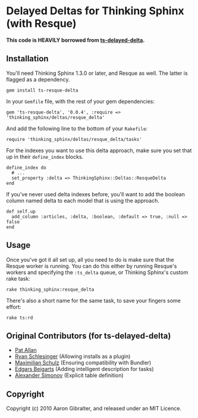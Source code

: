Delayed Deltas for Thinking Sphinx (with Resque)
================================================

**This code is HEAVILY borrowed from [ts-delayed-delta](http://github.com/freelancing-god/ts-delayed-delta).**

Installation
------------

You'll need Thinking Sphinx 1.3.0 or later, and Resque as well. The latter is flagged as a dependency.

    gem install ts-resque-delta

In your `Gemfile` file, with the rest of your gem dependencies:

    gem 'ts-resque-delta', '0.0.4', :require => 'thinking_sphinx/deltas/resque_delta'

And add the following line to the bottom of your `Rakefile`:

    require 'thinking_sphinx/deltas/resque_delta/tasks'

For the indexes you want to use this delta approach, make sure you set that up in their `define_index` blocks.

    define_index do
      # ...
      set_property :delta => ThinkingSphinx::Deltas::ResqueDelta
    end

If you've never used delta indexes before, you'll want to add the boolean column named delta to each model that is using the approach.

    def self.up
      add_column :articles, :delta, :boolean, :default => true, :null => false
    end

Usage
-----

Once you've got it all set up, all you need to do is make sure that the Resque worker is running. You can do this either by running Resque's workers and specifying the `:ts_delta` queue, or Thinking Sphinx's custom rake task:

    rake thinking_sphinx:resque_delta

There's also a short name for the same task, to save your fingers some effort:

    rake ts:rd

Original Contributors (for ts-delayed-delta)
--------------------------------------------

* [Pat Allan](http://github.com/freelancing-god)
* [Ryan Schlesinger](http://github.com/ryansch) (Allowing installs as a plugin)
* [Maximilian Schulz](http://max.jungeelite.de) (Ensuring compatibility with Bundler)
* [Edgars Beigarts](http://github.com/ebeigarts) (Adding intelligent description for tasks)
* [Alexander Simonov](http://simonov.me/) (Explicit table definition)

Copyright
---------

Copyright (c) 2010 Aaron Gibralter, and released under an MIT Licence.
